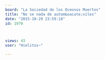 ```yaml
---
board: "La Sociedad de los Oceosos Muertos"
title: "No se nada de autom&oacute;viles"
date: "2015-10-29 23:59:18"
id: 1970



views: 43
user: "Hielitos~"

---
```


